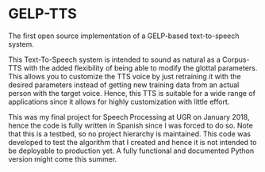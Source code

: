 # GELP-TTS
The first open source implementation of a GELP-based text-to-speech system.

This Text-To-Speech system is intended to sound as natural as a Corpus-TTS with the added flexibility of being able to modify the glottal parameters. This allows you to customize the TTS voice by just retraining it with the desired parameters instead of getting new training data from an actual person with the target voice. Hence, this TTS is suitable for a wide range of applications since it allows for highly customization with little effort.

This was my final project for Speech Processing at UGR on January 2018, hence the code is fully written in Spanish since I was forced to do so. Note that this is a testbed, so no project hierarchy is maintained. This code was developed to test the algorithm that I created and hence it is not intended to be deployable to production yet. A fully functional and documented Python version might come this summer.
